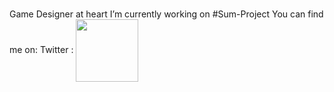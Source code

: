 ### 

Game Designer at heart
I’m currently working on #Sum-Project
You can find me on: 
Twitter : <a href="[URL_REDIRECT](https://twitter.com/BearerPolar)" target="blank"><img align="center" src="https://simpleicons.org/icons/twitter.svg" color="#1D9BF0" height="100" /></a>


<!--
**Nuskusame/Nuskusame** is a ✨ _special_ ✨ repository because its `README.md` (this file) appears on your GitHub profile.

Here are some ideas to get you started:

- 🔭 I’m currently working on ...
- 🌱 I’m currently learning ...
- 👯 I’m looking to collaborate on ...
- 🤔 I’m looking for help with ...
- 💬 Ask me about ...
- 📫 How to reach me: ...
- 😄 Pronouns: ...
- ⚡ Fun fact: ...
-->
